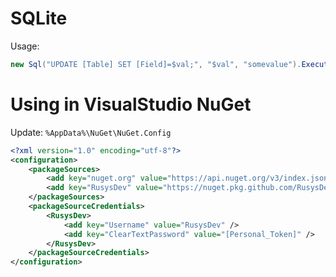 # SQLite 

Usage: 
```cs
new Sql("UPDATE [Table] SET [Field]=$val;", "$val", "somevalue").Execute();
```

# Using in VisualStudio NuGet

Update: `%AppData%\NuGet\NuGet.Config`
```XML
<?xml version="1.0" encoding="utf-8"?>
<configuration>
	<packageSources>
		<add key="nuget.org" value="https://api.nuget.org/v3/index.json" protocolVersion="3" />
		<add key="RusysDev" value="https://nuget.pkg.github.com/RusysDev/index.json" />
	</packageSources>
	<packageSourceCredentials>
		<RusysDev>
			<add key="Username" value="RusysDev" />
			<add key="ClearTextPassword" value="[Personal_Token]" />
		</RusysDev>
	</packageSourceCredentials>
</configuration>
```
